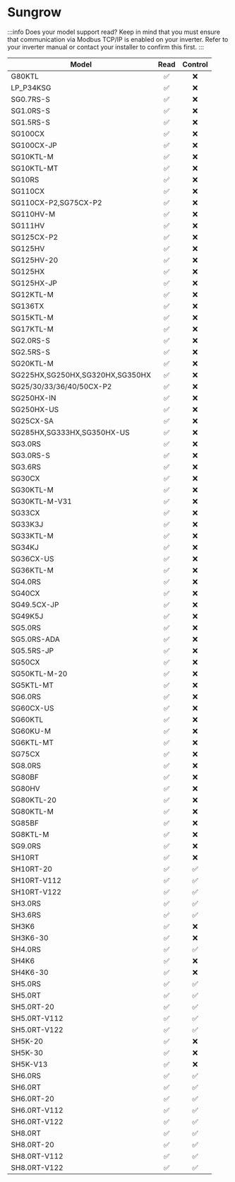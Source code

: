 # Sungrow

:::info
Does your model support read? Keep in mind that you must ensure that communication via Modbus TCP/IP is enabled on your inverter. Refer to your inverter manual or contact your installer to confirm this first. 
:::

| Model                           | Read       | Control    |
| ------------------------------- |:----------:|:----------:|
| G80KTL                          | ✅         | ❌         |
| LP_P34KSG                       | ✅         | ❌         |
| SG0.7RS-S                       | ✅         | ❌         |
| SG1.0RS-S                       | ✅         | ❌         |
| SG1.5RS-S                       | ✅         | ❌         |
| SG100CX                         | ✅         | ❌         |
| SG100CX-JP                      | ✅         | ❌         |
| SG10KTL-M                       | ✅         | ❌         |
| SG10KTL-MT                      | ✅         | ❌         |
| SG10RS                          | ✅         | ❌         |
| SG110CX                         | ✅         | ❌         |
| SG110CX-P2,SG75CX-P2            | ✅         | ❌         |
| SG110HV-M                       | ✅         | ❌         |
| SG111HV                         | ✅         | ❌         |
| SG125CX-P2                      | ✅         | ❌         |
| SG125HV                         | ✅         | ❌         |
| SG125HV-20                      | ✅         | ❌         |
| SG125HX                         | ✅         | ❌         |
| SG125HX-JP                      | ✅         | ❌         |
| SG12KTL-M                       | ✅         | ❌         |
| SG136TX                         | ✅         | ❌         |
| SG15KTL-M                       | ✅         | ❌         |
| SG17KTL-M                       | ✅         | ❌         |
| SG2.0RS-S                       | ✅         | ❌         |
| SG2.5RS-S                       | ✅         | ❌         |
| SG20KTL-M                       | ✅         | ❌         |
| SG225HX,SG250HX,SG320HX,SG350HX | ✅         | ❌         |
| SG25/30/33/36/40/50CX-P2        | ✅         | ❌         |
| SG250HX-IN                      | ✅         | ❌         |
| SG250HX-US                      | ✅         | ❌         |
| SG25CX-SA                       | ✅         | ❌         |
| SG285HX,SG333HX,SG350HX-US      | ✅         | ❌         |
| SG3.0RS                         | ✅         | ❌         |
| SG3.0RS-S                       | ✅         | ❌         |
| SG3.6RS                         | ✅         | ❌         |
| SG30CX                          | ✅         | ❌         |
| SG30KTL-M                       | ✅         | ❌         |
| SG30KTL-M-V31                   | ✅         | ❌         |
| SG33CX                          | ✅         | ❌         |
| SG33K3J                         | ✅         | ❌         |
| SG33KTL-M                       | ✅         | ❌         |
| SG34KJ                          | ✅         | ❌         |
| SG36CX-US                       | ✅         | ❌         |
| SG36KTL-M                       | ✅         | ❌         |
| SG4.0RS                         | ✅         | ❌         |
| SG40CX                          | ✅         | ❌         |
| SG49.5CX-JP                     | ✅         | ❌         |
| SG49K5J                         | ✅         | ❌         |
| SG5.0RS                         | ✅         | ❌         |
| SG5.0RS-ADA                     | ✅         | ❌         |
| SG5.5RS-JP                      | ✅         | ❌         |
| SG50CX                          | ✅         | ❌         |
| SG50KTL-M-20                    | ✅         | ❌         |
| SG5KTL-MT                       | ✅         | ❌         |
| SG6.0RS                         | ✅         | ❌         |
| SG60CX-US                       | ✅         | ❌         |
| SG60KTL                         | ✅         | ❌         |
| SG60KU-M                        | ✅         | ❌         |
| SG6KTL-MT                       | ✅         | ❌         |
| SG75CX                          | ✅         | ❌         |
| SG8.0RS                         | ✅         | ❌         |
| SG80BF                          | ✅         | ❌         |
| SG80HV                          | ✅         | ❌         |
| SG80KTL-20                      | ✅         | ❌         |
| SG80KTL-M                       | ✅         | ❌         |
| SG85BF                          | ✅         | ❌         |
| SG8KTL-M                        | ✅         | ❌         |
| SG9.0RS                         | ✅         | ❌         |
| SH10RT                          | ✅         | ❌         |
| SH10RT-20                       | ✅         | ✅         |
| SH10RT-V112                     | ✅         | ✅         |
| SH10RT-V122                     | ✅         | ✅         |
| SH3.0RS                         | ✅         | ✅         |
| SH3.6RS                         | ✅         | ✅         |
| SH3K6                           | ✅         | ❌         |
| SH3K6-30                        | ✅         | ❌         |
| SH4.0RS                         | ✅         | ✅         |
| SH4K6                           | ✅         | ❌         |
| SH4K6-30                        | ✅         | ❌         |
| SH5.0RS                         | ✅         | ✅         |
| SH5.0RT                         | ✅         | ✅         |
| SH5.0RT-20                      | ✅         | ✅         |
| SH5.0RT-V112                    | ✅         | ✅         |
| SH5.0RT-V122                    | ✅         | ✅         |
| SH5K-20                         | ✅         | ❌         |
| SH5K-30                         | ✅         | ❌         |
| SH5K-V13                        | ✅         | ❌         |
| SH6.0RS                         | ✅         | ✅         |
| SH6.0RT                         | ✅         | ✅         |
| SH6.0RT-20                      | ✅         | ✅         |
| SH6.0RT-V112                    | ✅         | ✅         |
| SH6.0RT-V122                    | ✅         | ✅         |
| SH8.0RT                         | ✅         | ✅         |
| SH8.0RT-20                      | ✅         | ✅         |
| SH8.0RT-V112                    | ✅         | ✅         |
| SH8.0RT-V122                    | ✅         | ✅         |
